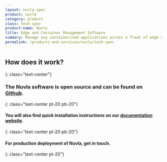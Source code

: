 ```yaml
---
layout: nuvla-spec
product: nuvla
category: product
class: tech-spec
product-name: Nuvla
title: Edge and Container Management Software
summary: Manage any containerised applications across a fleet of edge devices and container orchestration engines.
permalink: /products-and-services/nuvla/tech-spec
---
```


## How does it work?
{: class="text-center"}

### The Nuvla software is open source and can be found on [Github](https://github.com/nuvla/nuvla).
{: class="text-center pt-20 pb-20"}

#### You will also find quick **installation instructions on our [documentation website](https://docs.nuvla.io)**.
{: class="text-center pt-20 pb-20"}

#### For production deployment of Nuvla, get in touch.
{: class="text-center pt-20"}
